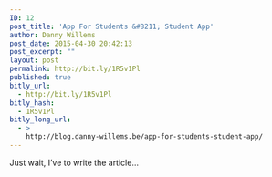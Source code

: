 ```yaml
---
ID: 12
post_title: 'App For Students &#8211; Student App'
author: Danny Willems
post_date: 2015-04-30 20:42:13
post_excerpt: ""
layout: post
permalink: http://bit.ly/1R5v1Pl
published: true
bitly_url:
  - http://bit.ly/1R5v1Pl
bitly_hash:
  - 1R5v1Pl
bitly_long_url:
  - >
    http://blog.danny-willems.be/app-for-students-student-app/
---
```

<div class="entry-content">

Just wait, I’ve to write the article…

</div>